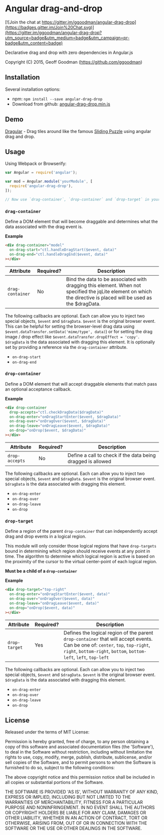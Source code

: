 Angular drag-and-drop
=====================

[![Join the chat at https://gitter.im/ggoodman/angular-drag-drop](https://badges.gitter.im/Join%20Chat.svg)](https://gitter.im/ggoodman/angular-drag-drop?utm_source=badge&utm_medium=badge&utm_campaign=pr-badge&utm_content=badge)

Declarative drag and drop with zero dependencies in Angular.js

Copyright (C) 2015, Geoff Goodman (https://github.com/ggoodman)



Installation
------------

Several installation options:
* npm: `npm install --save angular-drag-drop`
* Download from github: [angular-drag-drop.min.js](https://raw.github.com/ggoodman/angular-drag-drop/master/dist/angular-drag-drop.min.js)



Demo
----

[Dragular](http://bit.ly/17E25d2) - Drag tiles around like the famous
[Sliding Puzzle](http://en.wikipedia.org/wiki/Sliding_puzzle) using angular drag and drop.

Usage
-----

Using Webpack or Browserify:

```js
var Angular = require('angular');

var mod = Angular.module('yourModule', [
  require('angular-drag-drop'),
]);

// Now use `drag-container`, `drop-container` and `drop-target` in your templates
```



### `drag-container`

Define a DOM element that will become draggable and determines what the data associated with the drag event is.

**Example**

```html
<div drag-container="model"
  on-drag-start="ctl.handleDragStart($event, data)"
  on-drag-end="ctl.handleDragEnd($event, data)"
></div>
```

Attribute | Required? | Description
----------|-----------|------------
`drag-container` | No | Bind the data to be associated with dragging this element. When not specified the jqLite element on which the directive is placed will be used as the $dragData.

The following callbacks are optional.
Each can allow you to inject two special objects, `$event` and `$dragData`.
`$event` is the original browser event.
This can be helpful for setting the browser-level drag data using `$event.dataTransfer.setData('mime/type', data)`)
or for setting the drag image / drop effect like `$event.dataTransfer.dropEffect = 'copy'`.
`$dragData` is the data associated with dragging this element.
It is optionally set by providing a reference via the `drag-container` attribute.

* `on-drag-start`
* `on-drag-end`



### `drop-container`

Define a DOM element that will accept draggable elements that match pass an optional acceptance callback.

**Example**

```html
<div drop-container
  drop-accepts="ctl.checkDragData($dragData)"
  on-drag-enter="onDragStartEnter($event, $dragData)"
  on-drag-over="onDragOver($event, $dragData)"
  on-drag-leave="onDragLeave($event, $dragData)"
  on-drop="onDrop($event, $dragData)"
></div>
```

Attribute | Required? | Description
----------|-----------|------------
`drop-accepts` | No | Define a call to check if the data being dragged is allowed

The following callbacks are optional.
Each can allow you to inject two special objects, `$event` and `$dragData`.
`$event` is the original browser event.
`$dragData` is the data associated with dragging this element.

* `on-drag-enter`
* `on-drag-over`
* `on-drag-leave`
* `on-drop`



### `drop-target`

Define a region of the parent `drop-container` that can independently accept drag and drop events in a logical region.

This module will only consider those logical regions that have `drop-targets` bound in determining which region
should receive events at any point in time. The algorithm to determine which logical region is active is based
on the proximity of the cursor to the virtual center-point of each logical region.

**Must be a child of a `drop-container`**

**Example**

```html
<div drop-target="top-right"
  on-drag-enter="onDragStartEnter($event, data)"
  on-drag-over="onDragOver($event, data)"
  on-drag-leave="onDragLeave($event, data)"
  on-drop="onDrop($event, data)"
></div>
```

Attribute | Required? | Description
----------|-----------|------------
`drop-target` | Yes | Defines the logical region of the parent `drop-container` that will accept events. Can be one of: `center`, `top`, `top-right`, `right`, `bottom-right`, `bottom`, `bottom-left`, `left`, `top-left`

The following callbacks are optional.
Each can allow you to inject two special objects, `$event` and `$dragData`.
`$event` is the original browser event.
`$dragData` is the data associated with dragging this element.

* `on-drag-enter`
* `on-drag-over`
* `on-drag-leave`
* `on-drop`



License
-------

Released under the terms of MIT License:

Permission is hereby granted, free of charge, to any person obtaining
a copy of this software and associated documentation files (the
'Software'), to deal in the Software without restriction, including
without limitation the rights to use, copy, modify, merge, publish,
distribute, sublicense, and/or sell copies of the Software, and to
permit persons to whom the Software is furnished to do so, subject to
the following conditions:

The above copyright notice and this permission notice shall be
included in all copies or substantial portions of the Software.

THE SOFTWARE IS PROVIDED 'AS IS', WITHOUT WARRANTY OF ANY KIND,
EXPRESS OR IMPLIED, INCLUDING BUT NOT LIMITED TO THE WARRANTIES OF
MERCHANTABILITY, FITNESS FOR A PARTICULAR PURPOSE AND NONINFRINGEMENT.
IN NO EVENT SHALL THE AUTHORS OR COPYRIGHT HOLDERS BE LIABLE FOR ANY
CLAIM, DAMAGES OR OTHER LIABILITY, WHETHER IN AN ACTION OF CONTRACT,
TORT OR OTHERWISE, ARISING FROM, OUT OF OR IN CONNECTION WITH THE
SOFTWARE OR THE USE OR OTHER DEALINGS IN THE SOFTWARE.
